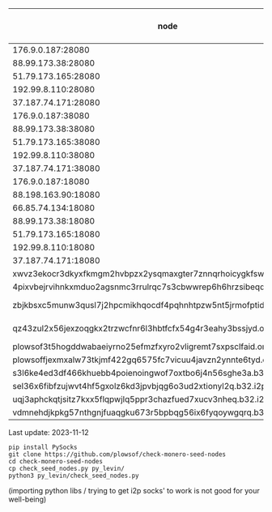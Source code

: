 | node  | status (daily check) |
|---|---|
|176.9.0.187:28080|🙂🙂🙂🙂🙂|
|88.99.173.38:28080|🙂🙂🙂🙂🙂|
|51.79.173.165:28080|🙂🙂🙂🙂🙂|
|192.99.8.110:28080|🙂🙂|
|37.187.74.171:28080|🙂🙂|
|176.9.0.187:38080|🙂🙂🙂🙂🙂|
|88.99.173.38:38080|🙂🙂🙂🙂🙂|
|51.79.173.165:38080|🙂🙂🙂🙂🙂|
|192.99.8.110:38080|🙂🙂|
|37.187.74.171:38080|🙂🙂|
|176.9.0.187:18080|🙂🙂🙂🙂🙂|
|88.198.163.90:18080|🙂🙂🙂🙂🙂|
|66.85.74.134:18080|🙂🙂🙂🙂🙂|
|88.99.173.38:18080|🙂🙂🙂🙂🙂|
|51.79.173.165:18080|🙂🙂🙂🙂🙂|
|192.99.8.110:18080|🙂🙂|
|37.187.74.171:18080|🙂🙂|
|xwvz3ekocr3dkyxfkmgm2hvbpzx2ysqmaxgter7znnqrhoicygkfswid.onion:18083|🙂🙂😡😡🙂|
|4pixvbejrvihnkxmduo2agsnmc3rrulrqc7s3cbwwrep6h6hrzsibeqd.onion:18083|🙂🙂🙂🙂🙂|
|zbjkbsxc5munw3qusl7j2hpcmikhqocdf4pqhnhtpzw5nt5jrmofptid.onion:18083|😡🙂🙂🙂🙂|
|qz43zul2x56jexzoqgkx2trzwcfnr6l3hbtfcfx54g4r3eahy3bssjyd.onion:18083|😡😡🙂🙂🙂|
|plowsof3t5hogddwabaeiyrno25efmzfxyro2vligremt7sxpsclfaid.onion:18083|🙂🙂|
|plowsoffjexmxalw73tkjmf422gq6575fc7vicuu4javzn2ynnte6tyd.onion:18083|🙂🙂|
|s3l6ke4ed3df466khuebb4poienoingwof7oxtbo6j4n56sghe3a.b32.i2p:18080|😡😡|
|sel36x6fibfzujwvt4hf5gxolz6kd3jpvbjqg6o3ud2xtionyl2q.b32.i2p:18080|😡😡|
|uqj3aphckqtjsitz7kxx5flqpwjlq5ppr3chazfued7xucv3nheq.b32.i2p:18080|😡😡|
|vdmnehdjkpkg57nthgnjfuaqgku673r5bpbqg56ix6fyqoywgqrq.b32.i2p:18080|😡😡|

Last update: 2023-11-12




```
pip install PySocks
git clone https://github.com/plowsof/check-monero-seed-nodes
cd check-monero-seed-nodes
cp check_seed_nodes.py py_levin/
python3 py_levin/check_seed_nodes.py
```
(importing python libs / trying to get i2p socks' to work is not good for your well-being)
